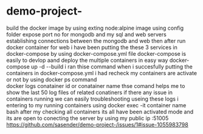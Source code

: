# demo-project-
build the docker image by using exting node:alpine image 
using config folder expose port no  for mongodb and my sql and web servers 
establishing connections between the mongodb and web 
then after run docker container for web 
i have been putting the these 3 services in docker-compose by using docker-compose.yml file 
docker-compose is easily to devlop aand deploy the multiple containers in easy way 
docker-compose up -d --build i ran thise command when i succesfully putting the containers in docker-compose.yml
i had recheck my containers are activate or not by using docker ps command  
docker logs conatainer id or conatainer name  thse comand helps me to show the last 50 log files of related conatiners  if there any issue in containers running we can easily troubleshooting useing these logs 
i entering to my running containers using docker exec -it container name bash 
after my checking all containers its all have been activated mode and its are open to conecting the server 
by using my public ip :51005 
https://github.com/sasender/demo-project-/issues/1#issue-1055983798
